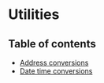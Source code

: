 # Utilities

## Table of contents

- [Address conversions](./address-conversions.md)
- [Date time conversions](./date-time-conversion.md)